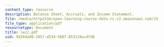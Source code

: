 ```yaml
---
content_type: resource
description: Balance Sheet, Accruals, and Income Statement.
file: /media/https%3A/open-learning-course-data-rc.s3.amazonaws.com/15-515-financial-accounting-fall-2003/9426da902857d5345807853134acdfd0_lec2.pdf
file_type: application/pdf
resourcetype: Document
title: lec2.pdf
uid: 9426da90-2857-d534-5807-853134acdfd0
---
```


